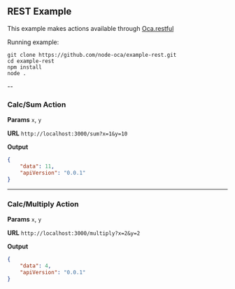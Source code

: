 ## REST Example

This example makes actions available through [Oca.restful](https://node-oca.github.io/docs/class/src/Ext/Handlers/Web.js~Web.html)

Running example:
```
git clone https://github.com/node-oca/example-rest.git
cd example-rest
npm install
node .
```
--

### Calc/Sum Action

**Params**
`x`, `y`

**URL**
`http://localhost:3000/sum?x=1&y=10`

**Output**
```json
{
    "data": 11,
    "apiVersion": "0.0.1"
}
```
---

### Calc/Multiply Action

**Params**
`x`, `y`

**URL**
`http://localhost:3000/multiply?x=2&y=2`

**Output**
```json
{
    "data": 4,
    "apiVersion": "0.0.1"
}
```
